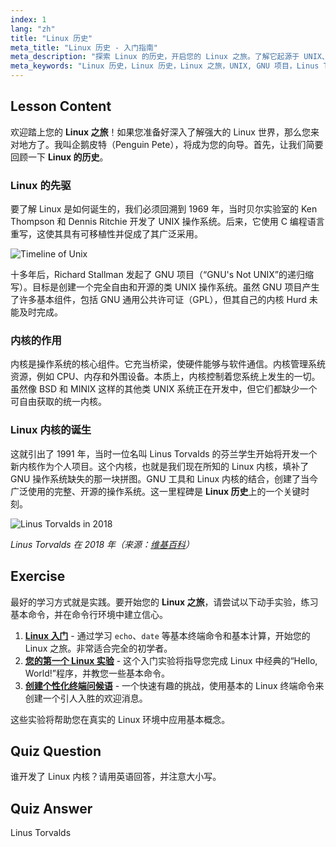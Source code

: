 ```yaml
---
index: 1
lang: "zh"
title: "Linux 历史"
meta_title: "Linux 历史 - 入门指南"
meta_description: "探索 Linux 的历史，开启您的 Linux 之旅。了解它起源于 UNIX、GNU 项目以及 Linus Torvalds 创建 Linux 内核的过程。"
meta_keywords: "Linux 历史，Linux 历史，Linux 之旅，UNIX, GNU 项目，Linus Torvalds, Linux 内核，Linux 新手"
---
```


## Lesson Content

欢迎踏上您的 **Linux 之旅**！如果您准备好深入了解强大的 Linux 世界，那么您来对地方了。我叫企鹅皮特（Penguin Pete），将成为您的向导。首先，让我们简要回顾一下 **Linux 的历史**。

### Linux 的先驱

要了解 Linux 是如何诞生的，我们必须回溯到 1969 年，当时贝尔实验室的 Ken Thompson 和 Dennis Ritchie 开发了 UNIX 操作系统。后来，它使用 C 编程语言重写，这使其具有可移植性并促成了其广泛采用。

![Timeline of Unix](https://file.labex.io/images/ed9c245d-e8be-4287-bf34-67750b042542.jpg)

十多年后，Richard Stallman 发起了 GNU 项目（“GNU's Not UNIX”的递归缩写）。目标是创建一个完全自由和开源的类 UNIX 操作系统。虽然 GNU 项目产生了许多基本组件，包括 GNU 通用公共许可证（GPL），但其自己的内核 Hurd 未能及时完成。

### 内核的作用

内核是操作系统的核心组件。它充当桥梁，使硬件能够与软件通信。内核管理系统资源，例如 CPU、内存和外围设备。本质上，内核控制着您系统上发生的一切。虽然像 BSD 和 MINIX 这样的其他类 UNIX 系统正在开发中，但它们都缺少一个可自由获取的统一内核。

### Linux 内核的诞生

这就引出了 1991 年，当时一位名叫 Linus Torvalds 的芬兰学生开始将开发一个新内核作为个人项目。这个内核，也就是我们现在所知的 Linux 内核，填补了 GNU 操作系统缺失的那一块拼图。GNU 工具和 Linux 内核的结合，创建了当今广泛使用的完整、开源的操作系统。这一里程碑是 **Linux 历史**上的一个关键时刻。

![Linus Torvalds in 2018](https://file.labex.io/images/3e1311fd-b8ca-45e7-8d02-9aac6377bb36.jpg)

_Linus Torvalds 在 2018 年（来源：[维基百科](https://en.wikipedia.org/wiki/Linus_Torvalds)）_

## Exercise

最好的学习方式就是实践。要开始您的 **Linux 之旅**，请尝试以下动手实验，练习基本命令，并在命令行环境中建立信心。

1. **[Linux 入门](https://labex.io/zh/labs/linux-getting-started-with-linux-446315)** - 通过学习 `echo`、`date` 等基本终端命令和基本计算，开始您的 Linux 之旅。非常适合完全的初学者。
2. **[您的第一个 Linux 实验](https://labex.io/zh/labs/linux-your-first-linux-lab-270253)** - 这个入门实验将指导您完成 Linux 中经典的“Hello, World!”程序，并教您一些基本命令。
3. **[创建个性化终端问候语](https://labex.io/zh/labs/linux-create-personalized-terminal-greeting-446322)** - 一个快速有趣的挑战，使用基本的 Linux 终端命令来创建一个引人入胜的欢迎消息。

这些实验将帮助您在真实的 Linux 环境中应用基本概念。

## Quiz Question

谁开发了 Linux 内核？请用英语回答，并注意大小写。

## Quiz Answer

Linus Torvalds
